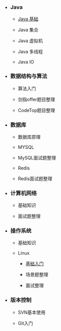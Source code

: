 - ### Java

  - [Java 基础](./docs/杂/算法/二分查找算法/二分查找.md)

  - Java 集合

  - Java 虚拟机

  - Java 多线程

  - Java IO

    

- ### 数据结构与算法

  - 算法入门

  - 剑指offer题目整理

  - CodeTop题目整理

    

- ### 数据库

  - 数据库原理

  - MYSQL

  - MySQL面试题整理

  - Redis

  - Redis面试题整理

    

- ### 计算机网络

  - 基础知识

  - 面试题整理

    

- ### 操作系统

  - 基础知识

  - Linux

    - [基础入门](./docs/操作系统/基础入门.md)

    - 场景题整理

    - 面试整理

      

- ### 版本控制

  - SVN基本使用

  - Git入门

    